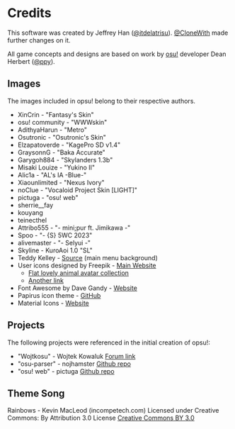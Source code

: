 # Credits

This software was created by Jeffrey Han ([@itdelatrisu](https://github.com/itdelatrisu)). [@CloneWith](https://github.com/clonewith) made further changes on it.

All game concepts and designs are based on work by [osu!](https://osu.ppy.sh) developer Dean Herbert ([@ppy](https://github.com/ppy)).

## Images

The images included in opsu! belong to their respective authors.

* XinCrin - "Fantasy's Skin"
* osu! community - "WWWskin"
* AdithyaHarun - "Metro"
* Osutronic - "Osutronic's Skin"
* Elzapatoverde - "KagePro SD v1.4"
* GraysonnG - "Baka Accurate"
* Garygoh884 - "Skylanders 1.3b"
* Misaki Louize - "Yukino II"
* Alic1a - "AL's IA -Blue-"
* Xiaounlimited - "Nexus Ivory"
* noClue - "Vocaloid Project Skin \[LIGHT\]"
* pictuga - "osu! web"
* sherrie__fay
* kouyang
* teinecthel
* Attribo555 - "- mini;pur ft. Jimikawa -"
* Spoo - "- {S}  5WC 2023"
* alivemaster - "- Selyui -"
* Skyline - KuroAoi 1.0 "SL"
* Teddy Kelley - [Source](https://unsplash.com/photos/weuWmzv7xnU) (main menu background)
* User icons designed by Freepik - [Main Website](https://www.freepik.com/)
  * [Flat lovely animal avatar collection](https://www.freepik.com/free-vector/flat-lovely-animal-avatar-collection_845660.htm)
  * [Another link](https://www.freepik.com/free-vector/wild-and-marine-animal-collection_845661.htm)
* Font Awesome by Dave Gandy - [Website](https://fontawesome.io)
* Papirus icon theme - [GitHub](https://github.com/PapirusDevelopmentTeam/papirus-icon-theme)
* Material Icons - [Website](https://mui.com/material-ui/material-icons)

## Projects

The following projects were referenced in the initial creation of opsu!:

* "Wojtkosu" - Wojtek Kowaluk [Forum link](https://osu.ppy.sh/forum/t/97260)
* "osu-parser" - nojhamster [Github repo](https://github.com/nojhamster/osu-parser)
* "osu! web" - pictuga [Github repo](https://github.com/pictuga/osu-web)

## Theme Song

Rainbows - Kevin MacLeod (incompetech.com)
Licensed under Creative Commons: By Attribution 3.0 License
[Creative Commons BY 3.0](http://creativecommons.org/licenses/by/3.0/)
